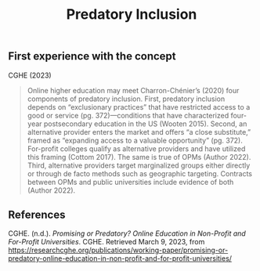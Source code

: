 ﻿---
backlinks:
- title: Concepts
  url: /sense/concepts/concepts.html
title: Predatory Inclusion
---
## First experience with the concept

CGHE (2023)
> Online higher education may meet Charron-Chénier’s (2020) four components of predatory inclusion. First, predatory inclusion depends on “exclusionary practices” that have restricted access to a good or service (pg. 372)—conditions that have characterized four-year postsecondary education in the US (Wooten 2015). Second, an alternative provider enters the market and offers “a close substitute,” framed as “expanding access to a valuable opportunity” (pg. 372). For-profit colleges qualify as alternative providers and have utilized this framing (Cottom 2017). The same is true of OPMs (Author 2022). Third, alternative providers target marginalized groups either directly or through de facto methods such as geographic targeting. Contracts between OPMs and public universities include evidence of both (Author 2022).



## References

CGHE. (n.d.). *Promising or Predatory? Online Education in Non-Profit and For-Profit Universities*. CGHE. Retrieved March 9, 2023, from <https://researchcghe.org/publications/working-paper/promising-or-predatory-online-education-in-non-profit-and-for-profit-universities/>
